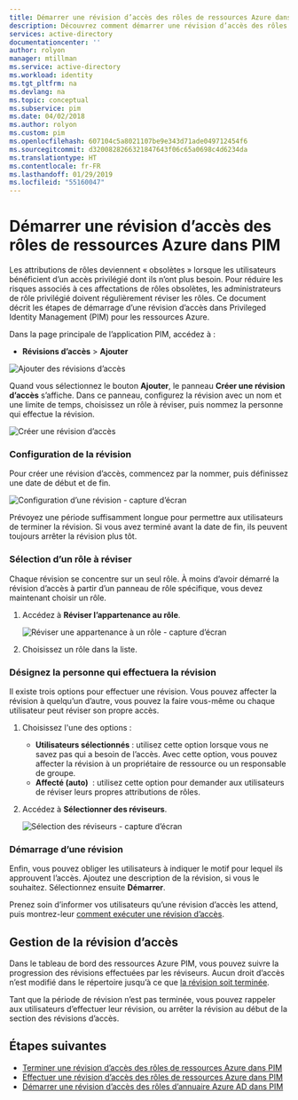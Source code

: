 ```yaml
---
title: Démarrer une révision d’accès des rôles de ressources Azure dans PIM | Microsoft Docs
description: Découvrez comment démarrer une révision d’accès des rôles de ressources Azure dans Azure AD Privileged Identity Management (PIM).
services: active-directory
documentationcenter: ''
author: rolyon
manager: mtillman
ms.service: active-directory
ms.workload: identity
ms.tgt_pltfrm: na
ms.devlang: na
ms.topic: conceptual
ms.subservice: pim
ms.date: 04/02/2018
ms.author: rolyon
ms.custom: pim
ms.openlocfilehash: 607104c5a8021107be9e343d71ade049712454f6
ms.sourcegitcommit: d3200828266321847643f06c65a0698c4d6234da
ms.translationtype: HT
ms.contentlocale: fr-FR
ms.lasthandoff: 01/29/2019
ms.locfileid: "55160047"
---
```

# <a name="start-an-access-review-for-azure-resource-roles-in-pim"></a>Démarrer une révision d’accès des rôles de ressources Azure dans PIM
Les attributions de rôles deviennent « obsolètes » lorsque les utilisateurs bénéficient d’un accès privilégié dont ils n’ont plus besoin. Pour réduire les risques associés à ces affectations de rôles obsolètes, les administrateurs de rôle privilégié doivent régulièrement réviser les rôles. Ce document décrit les étapes de démarrage d’une révision d’accès dans Privileged Identity Management (PIM) pour les ressources Azure.

Dans la page principale de l’application PIM, accédez à :

* **Révisions d’accès** > **Ajouter**

![Ajouter des révisions d’accès](media/azure-pim-resource-rbac/rbac-access-review-home.png)

Quand vous sélectionnez le bouton **Ajouter**, le panneau **Créer une révision d’accès** s’affiche. Dans ce panneau, configurez la révision avec un nom et une limite de temps, choisissez un rôle à réviser, puis nommez la personne qui effectue la révision.

![Créer une révision d’accès](media/azure-pim-resource-rbac/rbac-create-access-review.png)

### <a name="configure-the-review"></a>Configuration de la révision
Pour créer une révision d’accès, commencez par la nommer, puis définissez une date de début et de fin.

![Configuration d’une révision - capture d’écran](media/azure-pim-resource-rbac/rbac-access-review-setting-1.png)

Prévoyez une période suffisamment longue pour permettre aux utilisateurs de terminer la révision. Si vous avez terminé avant la date de fin, ils peuvent toujours arrêter la révision plus tôt.

### <a name="choose-a-role-to-review"></a>Sélection d’un rôle à réviser
Chaque révision se concentre sur un seul rôle. À moins d’avoir démarré la révision d’accès à partir d’un panneau de rôle spécifique, vous devez maintenant choisir un rôle.

1. Accédez à **Réviser l’appartenance au rôle**.
   
    ![Réviser une appartenance à un rôle - capture d’écran](media/azure-pim-resource-rbac/rbac-access-review-setting-2.png)
2. Choisissez un rôle dans la liste.

### <a name="decide-who-will-perform-the-review"></a>Désignez la personne qui effectuera la révision
Il existe trois options pour effectuer une révision. Vous pouvez affecter la révision à quelqu’un d’autre, vous pouvez la faire vous-même ou chaque utilisateur peut réviser son propre accès.

1. Choisissez l'une des options :
   
   * **Utilisateurs sélectionnés** : utilisez cette option lorsque vous ne savez pas qui a besoin de l’accès. Avec cette option, vous pouvez affecter la révision à un propriétaire de ressource ou un responsable de groupe.
   * **Affecté (auto)**  : utilisez cette option pour demander aux utilisateurs de réviser leurs propres attributions de rôles.
   
2. Accédez à **Sélectionner des réviseurs**.
   
    ![Sélection des réviseurs - capture d’écran](media/azure-pim-resource-rbac/rbac-access-review-setting-3.png)

### <a name="start-the-review"></a>Démarrage d’une révision
Enfin, vous pouvez obliger les utilisateurs à indiquer le motif pour lequel ils approuvent l’accès. Ajoutez une description de la révision, si vous le souhaitez. Sélectionnez ensuite **Démarrer**.

Prenez soin d’informer vos utilisateurs qu’une révision d’accès les attend, puis montrez-leur [comment exécuter une révision d’accès](pim-resource-roles-perform-access-review.md).

## <a name="manage-the-access-review"></a>Gestion de la révision d’accès
Dans le tableau de bord des ressources Azure PIM, vous pouvez suivre la progression des révisions effectuées par les réviseurs. Aucun droit d’accès n’est modifié dans le répertoire jusqu’à ce que [la révision soit terminée](pim-resource-roles-complete-access-review.md).

Tant que la période de révision n’est pas terminée, vous pouvez rappeler aux utilisateurs d’effectuer leur révision, ou arrêter la révision au début de la section des révisions d’accès.

## <a name="next-steps"></a>Étapes suivantes

- [Terminer une révision d’accès des rôles de ressources Azure dans PIM](pim-resource-roles-complete-access-review.md)
- [Effectuer une révision d’accès des rôles de ressources Azure dans PIM](pim-resource-roles-perform-access-review.md)
- [Démarrer une révision d’accès des rôles d’annuaire Azure AD dans PIM](pim-how-to-start-security-review.md)
